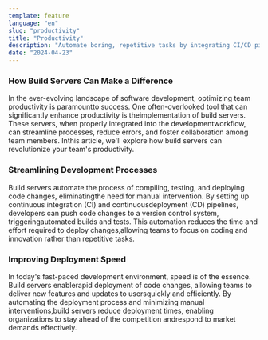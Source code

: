 ```yaml
---
template: feature
language: "en"
slug: "productivity"
title: "Productivity"
description: "Automate boring, repetitive tasks by integrating CI/CD piepline into your projects."
date: "2024-04-23"
---
```


### How Build Servers Can Make a Difference

In the ever-evolving landscape of software development, optimizing team productivity is paramountto success. One often-overlooked tool that can significantly enhance productivity is theimplementation of build servers. These servers, when properly integrated into the developmentworkflow, can streamline processes, reduce errors, and foster collaboration among team members. Inthis article, we'll explore how build servers can revolutionize your team's productivity.

### Streamlining Development Processes

Build servers automate the process of compiling, testing, and deploying code changes, eliminatingthe need for manual intervention. By setting up continuous integration (CI) and continuousdeployment (CD) pipelines, developers can push code changes to a version control system, triggeringautomated builds and tests. This automation reduces the time and effort required to deploy changes,allowing teams to focus on coding and innovation rather than repetitive tasks.

### Improving Deployment Speed

In today's fast-paced development environment, speed is of the essence. Build servers enablerapid deployment of code changes, allowing teams to deliver new features and updates to usersquickly and efficiently. By automating the deployment process and minimizing manual interventions,build servers reduce deployment times, enabling organizations to stay ahead of the competition andrespond to market demands effectively.